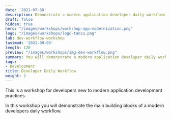 ```yaml
---
date: '2021-07-30'
description: Demonstrate a modern application developer daily workflow.
draft: false
hidden: true
hero: "/images/workshops/workshop-app-modernization.png"
logo: "/images/workshops/logo-tanzu.png"
lab: dev-workflow-workshop
lastmod: '2021-08-03'
length: 120
preview: "/images/workshops/img-dev-workflow.png"
summary: You will demonstrate a modern application developer daily workflow.
tags:
- Development
title: Developer Daily Workflow
weight: 2
---
```


This is a workshop for developers new to modern application
development practices.

In this workshop you will demonstrate the main building blocks of
a modern developers daily workflow.
